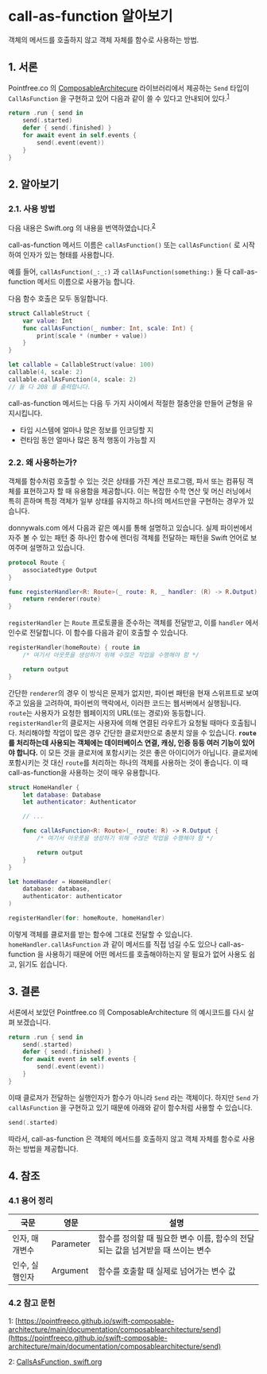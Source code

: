 # call-as-function 알아보기

객체의 메서드를 호출하지 않고 객체 자체를 함수로 사용하는 방법.

## 1. 서론

Pointfree.co 의 [ComposableArchitecure](https://github.com/pointfreeco/swift-composable-architecture) 라이브러리에서 제공하는 `Send` 타입이 `CallAsFunction` 을 구현하고 있어 다음과 같이 쓸 수 있다고 안내되어 있다.<sup>[1](#footnote_1)</sup>

```swift
return .run { send in
    send(.started)
    defer { send(.finished) }
    for await event in self.events {
        send(.event(event))
    }
}
```

## 2. 알아보기

### 2.1. 사용 방법

다음 내용은 Swift.org 의 내용을 번역하였습니다.<sup>[2](#footnote_2)</sup>

call-as-function 메서드 이름은 `callAsFunction()` 또는 `callAsFunction(` 로 시작하여 인자가 있는 형태를 사용합니다.

예를 들어, `callAsFunction(_:_:)` 과 `callAsFunction(something:)` 둘 다 call-as-function 메서드 이름으로 사용가능 합니다.

다음 함수 호출은 모두 동일합니다.
```swift
struct CallableStruct {
    var value: Int
    func callAsFunction(_ number: Int, scale: Int) {
        print(scale * (number + value))
    }
}

let callable = CallableStruct(value: 100)
callable(4, scale: 2)
callable.callAsFunction(4, scale: 2)
// 둘 다 208 를 출력합니다.
```

call-as-function 메서드는 다음 두 가지 사이에서 적절한 절충안을 만들어 균형을 유지시킵니다.
- 타입 시스템에 얼마나 많은 정보를 인코딩할 지
- 런타임 동안 얼마나 많은 동적 행동이 가능할 지

### 2.2. 왜 사용하는가?

객체를 함수처럼 호출할 수 있는 것은 상태를 가진 계산 프로그램, 파서 또는 컴퓨팅 객체를 표현하고자 할 때 유용함을 제공합니다. 이는 복잡한 수학 연산 및 머신 러닝에서 특히 흔하며 특정 객체가 일부 상태를 유지하고 하나의 메서드만을 구현하는 경우가 있습니다.

donnywals.com 에서 다음과 같은 예시를 통해 설명하고 있습니다. 실제 파이썬에서 자주 볼 수 있는 패턴 중 하나인 함수에 렌더링 객체를 전달하는 패턴을 Swift 언어로 보여주며 설명하고 있습니다.

```swift
protocol Route {
    associatedtype Output
}

func registerHandler<R: Route>(_ route: R, _ handler: (R) -> R.Output) {
    return renderer(route)
}
```

`registerHandler` 는 `Route` 프로토콜을 준수하는 객체를 전달받고, 이를 `handler` 에서 인수로 전달합니다. 이 함수를 다음과 같이 호출할 수 있습니다.

```swift
registerHandler(homeRoute) { route in
    /* 여기서 아웃풋을 생성하기 위해 수많은 작업을 수행해야 함 */

    return output
}
```
간단한 `renderer`의 경우 이 방식은 문제가 없지만, 파이썬 패턴을 현재 스위프트로 보여주고 있음을 고려하여, 파이썬의 맥락에서, 이러한 코드는 웹서버에서 실행됩니다.
`route`는 사용자가 요청한 웹페이지의 URL(또는 경로)와 동등합니다. `registerHandler`의 클로저는 사용자에 의해 연결된 라우트가 요청될 때마다 호출됩니다. 처리해야할 작업이 많은 경우 간단한 클로저만으로 충분치 않을 수 있습니다. **`route`를 처리하는데 사용되는 객체에는 데이터베이스 연결, 캐싱, 인증 등등 여러 기능이 있어야 합니다.**
이 모든 것을 클로저에 포함시키는 것은 좋은 아이디어가 아닙니다. 클로저에 포함시키는 것 대신 `route`를 처리하는 하나의 객체를 사용하는 것이 좋습니다. 이 때 call-as-function을 사용하는 것이 매우 유용합니다.

```swift
struct HomeHandler {
    let database: Database
    let authenticator: Authenticator

    // ...

    func callAsFunction<R: Route>(_ route: R) -> R.Output {
        /* 여기서 아웃풋을 생성하기 위해 수많은 작업을 수행해야 함 */

        return output
    }
}

let homeHander = HomeHandler(
    database: database, 
    authenticator: authenticator
)

registerHandler(for: homeRoute, homeHandler)
```

이렇게 객체를 클로저를 받는 함수에 그대로 전달할 수 있습니다. `homeHandler.callAsFunction` 과 같이 메서드를 직접 넘길 수도 있으나 call-as-function 을 사용하기 때문에 어떤 메서드를 호출해야하는지 알 필요가 없어 사용도 쉽고, 읽기도 쉽습니다.

## 3. 결론

서론에서 보았던 Pointfree.co 의 ComposableArchitecture 의 예시코드를 다시 살펴 보겠습니다.

```swift
return .run { send in
    send(.started)
    defer { send(.finished) }
    for await event in self.events {
        send(.event(event))
    }
}
```

이때 클로져가 전달하는 실행인자가 함수가 아니라 `Send` 라는 객체이다. 하지만 `Send` 가 `callAsFunction` 을 구현하고 있기 때문에 아래와 같이 함수처럼 사용할 수 있습니다.

```swift
send(.started)
```

따라서, call-as-function 은 객체의 메서드를 호출하지 않고 객체 자체를 함수로 사용하는 방법을 제공합니다.

## 4. 참조

### 4.1 용어 정리

| 국문 | 영문 | 설명 |
| --- | --- | --- |
| 인자, 매개변수 | Parameter | 함수를 정의할 때 필요한 변수 이름, 함수의 전달되는 값을 넘겨받을 때 쓰이는 변수 |
| 인수, 실행인자 | Argument | 함수를 호출할 때 실제로 넘어가는 변수 값 |

### 4.2 참고 문헌

<a name="footnote_1">1<a>: [https://pointfreeco.github.io/swift-composable-architecture/main/documentation/composablearchitecture/send](https://pointfreeco.github.io/swift-composable-architecture/main/documentation/composablearchitecture/send)

<a name="footnote_2">2<a>: [CallsAsFunction, swift.org](https://docs.swift.org/swift-book/ReferenceManual/Declarations.html#ID622)